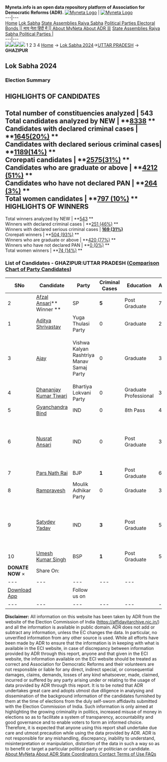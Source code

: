 **Myneta.info is an open data repository platform of Association for Democratic Reforms (ADR).**
[![Myneta Logo](https://www.myneta.info/lib/img/myneta-logo.png)](https://www.myneta.info/) | [![Myneta Logo](https://www.myneta.info/lib/img/adr-logo.png)](https://adrindia.org)  
---|---  
[Home](https://www.myneta.info/) [Lok Sabha](https://www.myneta.info/#ls "Lok Sabha") [ State Assemblies ](https://www.myneta.info/#sa "State Assemblies") [Rajya Sabha](https://www.myneta.info/#rs "Rajya Sabha") [Political Parties ](https://www.myneta.info/party "Political Parties") [ Electoral Bonds ](https://www.myneta.info/electoral_bonds "Electoral Bonds") [ || माय नेता हिंदी में || ](https://translate.google.co.in/translate?prev=hp&hl=en&js=y&u=www.myneta.info&sl=en&tl=hi&history_state0=) [ About MyNeta ](https://adrindia.org/content/about-myneta) [ About ADR ](https://adrindia.org/about-adr/who-we-are) [☰](javascript:void\(0\))
[ State Assemblies ](https://www.myneta.info/#sa "State Assemblies") [ Rajya Sabha ](https://www.myneta.info/#rs "Rajya Sabha") [ Political Parties ](https://www.myneta.info/party "Political Parties")
|   
---|---  
![](https://www.myneta.info/lib/img/banner/banner-1.png)![](https://www.myneta.info/lib/img/banner/banner-2.png)![](https://www.myneta.info/lib/img/banner/banner-3.png)![](https://www.myneta.info/lib/img/banner/banner-4.png)
1  2  3  4 
[Home](https://www.myneta.info/) → [Lok Sabha 2024](https://www.myneta.info/LokSabha2024/)→[UTTAR PRADESH](https://www.myneta.info/LokSabha2024/index.php?action=show_constituencies&state_id=35) → **GHAZIPUR**
### 
## Lok Sabha 2024
###  Election Summary 
HIGHLIGHTS OF CANDIDATES  
---  
Total number of constituencies analyzed |  543   
Total candidates analyzed by NEW | **[8338](https://www.myneta.info/LokSabha2024/index.php?action=summary&subAction=candidates_analyzed&sort=candidate#summary) **  
Candidates with declared criminal cases | **[1645(20%)](https://www.myneta.info/LokSabha2024/index.php?action=summary&subAction=crime&sort=candidate#summary) **  
Candidates with declared serious criminal cases| **[1189(14%)](https://www.myneta.info/LokSabha2024/index.php?action=summary&subAction=serious_crime&sort=candidate#summary) **  
Crorepati candidates | **[2575(31%)](https://www.myneta.info/LokSabha2024/index.php?action=summary&subAction=crorepati&sort=candidate#summary) **  
Candidates who are graduate or above | **[4212 (51%)](https://www.myneta.info/LokSabha2024/index.php?action=summary&subAction=education&sort=candidate#summary) **  
Candidates who have not declared PAN | **[264 (3%)](https://www.myneta.info/LokSabha2024/index.php?action=summary&subAction=without_pan&sort=candidate#summary) **  
Total women candidates | **[797 (10%)](https://www.myneta.info/LokSabha2024/index.php?action=summary&subAction=women_candidate&sort=candidate#summary) **  
HIGHLIGHTS OF WINNERS  
---  
Total winners analyzed by NEW | **[543](https://www.myneta.info/LokSabha2024/index.php?action=summary&subAction=winner_analyzed&sort=candidate#summary) **  
Winners with declared criminal cases | **[251 (46%)](https://www.myneta.info/LokSabha2024/index.php?action=summary&subAction=winner_crime&sort=candidate#summary) **  
Winners with declared serious criminal cases | **[169 (31%)](https://www.myneta.info/LokSabha2024/index.php?action=summary&subAction=winner_serious_crime&sort=candidate#summary)**  
Crorepati winners | **[504 (93%)](https://www.myneta.info/LokSabha2024/index.php?action=summary&subAction=winner_crorepati&sort=candidate#summary) **  
Winners who are graduate or above | **[420 (77%)](https://www.myneta.info/LokSabha2024/index.php?action=summary&subAction=winner_education&sort=candidate#summary) **  
Winners who have not declared PAN | **[0 (0%)](https://www.myneta.info/LokSabha2024/index.php?action=summary&subAction=winner_without_pan&sort=candidate#summary) **  
Total women winners | **[74 (14%)](https://www.myneta.info/LokSabha2024/index.php?action=summary&subAction=winner_women&sort=candidate#summary) **  
### List of Candidates - GHAZIPUR:UTTAR PRADESH ([Comparison Chart of Party Candidates](https://www.myneta.info/LokSabha2024/comparisonchart.php?constituency_id=528))
SNo | Candidate| Party| Criminal Cases| Education| Age| Total Assets| Liabilities  
---|---|---|---|---|---|---|---  
2  | [Afzal Ansari](https://www.myneta.info/LokSabha2024/candidate.php?candidate_id=9428)** Winner ** | SP | **5** | Post Graduate| 70 | Rs 20,76,82,224 ~ 20 Crore+ | Rs 0 ~   
1  | [Aditya Shrivastav](https://www.myneta.info/LokSabha2024/candidate.php?candidate_id=9431) | Yuga Thulasi Party | 0 | Graduate| 25 | Rs 4,07,70,077 ~ 4 Crore+ | Rs 0 ~   
3  | [Ajay](https://www.myneta.info/LokSabha2024/candidate.php?candidate_id=9434) | Vishwa Kalyan Rashtriya Manav Samaj Party | 0 | Graduate| 34 | ![](https://myneta.info/image_v2.php?myneta_folder=LokSabha2024&candidate_id=9434&col=ta) | ![](https://myneta.info/image_v2.php?myneta_folder=LokSabha2024&candidate_id=9434&col=lia)  
4  | [Dhananjay Kumar Tiwari](https://www.myneta.info/LokSabha2024/candidate.php?candidate_id=9436) | Bhartiya Lokvani Party | 0 | Graduate Professional| 34 | Rs 55,44,841 ~ 55 Lacs+ | Rs 8,21,995 ~ 8 Lacs+  
5  | [Gyanchandra Bind](https://www.myneta.info/LokSabha2024/candidate.php?candidate_id=9432) | IND | 0 | 8th Pass| 42 | Rs 91,32,000 ~ 91 Lacs+ | Rs 0 ~   
6  | [Nusrat Ansari](https://www.myneta.info/LokSabha2024/candidate.php?candidate_id=9429) | IND | 0 | Post Graduate| 31 | ![](https://myneta.info/image_v2.php?myneta_folder=LokSabha2024&candidate_id=9429&col=ta) | ![](https://myneta.info/image_v2.php?myneta_folder=LokSabha2024&candidate_id=9429&col=lia)  
7  | [Pars Nath Rai](https://www.myneta.info/LokSabha2024/candidate.php?candidate_id=9435) | BJP | **1** | Post Graduate| 69 | Rs 6,68,24,268 ~ 6 Crore+ | Rs 67,40,793 ~ 67 Lacs+  
8  | [Rampravesh](https://www.myneta.info/LokSabha2024/candidate.php?candidate_id=9654) | Moulik Adhikar Party | 0 | Graduate| 39 | Rs 87,62,300 ~ 87 Lacs+ | Rs 0 ~   
9  | [Satydev Yadav](https://www.myneta.info/LokSabha2024/candidate.php?candidate_id=9437) | IND | **3** | Post Graduate| 55 | ![](https://myneta.info/image_v2.php?myneta_folder=LokSabha2024&candidate_id=9437&col=ta) | ![](https://myneta.info/image_v2.php?myneta_folder=LokSabha2024&candidate_id=9437&col=lia)  
10  | [Umesh Kumar Singh](https://www.myneta.info/LokSabha2024/candidate.php?candidate_id=9433) | BSP | **1** | Post Graduate| 54 | Rs 1,17,93,000 ~ 1 Crore+ | Rs 30,472 ~ 30 Thou+  
|  **DONATE NOW** × |  Share On:  | [](https://api.whatsapp.com/send?text=https%3A%2F%2Fmyneta.info%2Fpunjab2022%2Findex.php%3Faction%3Dshow_constituencies%26state_id%3D19) | [](https://www.facebook.com/sharer/sharer.php?u=https%3A%2F%2Fmyneta.info%2Fpunjab2022%2Findex.php%3Faction%3Dshow_constituencies%26state_id%3D19) | [](https://twitter.com/share?url=https%3A%2F%2Fmyneta.info%2Fpunjab2022%2Findex.php%3Faction%3Dshow_constituencies%26state_id%3D19)  
---|---|---|---|---  
| [ Download App ](https://play.google.com/store/apps/details?id=com.webrosoft.myneta1&pcampaignid=pcampaignidMKT-Other-global-all-co-prtnr-py-PartBadge-Mar2515-1) | [](https://play.google.com/store/apps/details?id=com.webrosoft.myneta1&pcampaignid=pcampaignidMKT-Other-global-all-co-prtnr-py-PartBadge-Mar2515-1) |  Follow us on  | [](https://www.facebook.com/adrindia.org/) | [](https://twitter.com/adrspeaks) | [](https://groups.google.com/g/national-election-watch?hl=en&pli=1) | [](https://www.instagram.com/adrspeaks/) | [](https://www.youtube.com/user/adrspeaks) | [](https://sharechat.com/profile/adrspeaks)  
---|---|---|---|---|---|---|---|---  
**Disclaimer:** All information on this website has been taken by ADR from the website of the Election Commission of India (https://affidavitarchive.nic.in/) and all the information is available in public domain. ADR does not add or subtract any information, unless the EC changes the data. In particular, no unverified information from any other source is used. While all efforts have been made by ADR to ensure that the information is in keeping with what is available in the ECI website, in case of discrepancy between information provided by ADR through this report, anyone and that given in the ECI website, the information available on the ECI website should be treated as correct and Association for Democratic Reforms and their volunteers are not responsible or liable for any direct, indirect special, or consequential damages, claims, demands, losses of any kind whatsoever, made, claimed, incurred or suffered by any party arising under or relating to the usage of data provided by ADR through this report. It is to be noted that ADR undertakes great care and adopts utmost due diligence in analysing and dissemination of the background information of the candidates furnished by them at the time of elections from the duly self-sworn affidavits submitted with the Election Commission of India. Such information is only aimed at highlighting the growing criminality in politics, increased misuse of money in elections so as to facilitate a system of transparency, accountability and good governance and to enable voters to form an informed choice. Therefore, it is expected that anyone using this report shall undertake due care and utmost precaution while using the data provided by ADR. ADR is not responsible for any mishandling, discrepancy, inability to understand, misinterpretation or manipulation, distortion of the data in such a way so as to benefit or target a particular political party or politician or candidate. 
[ About MyNeta ](https://adrindia.org/content/about-myneta) [ About ADR ](https://adrindia.org/about-adr/who-we-are) [ State Coordinators ](https://adrindia.org/about-adr/state-coordinators) [ Contact ](https://adrindia.org/contact-us) [ Terms of Use ](https://adrindia.org/content/adr-terms-use) [ FAQs ](https://adrindia.org/content/faqs)
